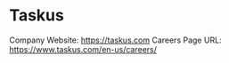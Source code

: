 # Taskus

Company Website: https://taskus.com
Careers Page URL: https://www.taskus.com/en-us/careers/